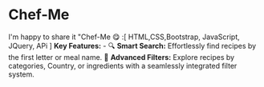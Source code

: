 # Chef-Me
 I'm happy to share it "Chef-Me 😋 :[ HTML,CSS,Bootstrap, JavaScript, JQuery, APi ]  **Key Features:** - 🔍 **Smart Search:** Effortlessly find recipes by the first letter or meal name. 📌 **Advanced Filters:** Explore recipes by categories, Country, or ingredients with a seamlessly integrated filter system. 
